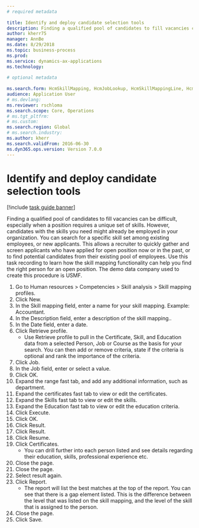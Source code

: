 ```yaml
--- 
# required metadata 
 
title: Identify and deploy candidate selection tools
description: Finding a qualified pool of candidates to fill vacancies can be difficult, especially when a position requires a unique set of skills. 
author: kherr75
manager: AnnBe 
ms.date: 8/29/2018
ms.topic: business-process 
ms.prod:  
ms.service: dynamics-ax-applications 
ms.technology:  
 
# optional metadata 
 
ms.search.form: HcmSkillMapping, HcmJobLookup, HcmSkillMappingLine, HcmPersonCertificate, CCHTMLPrintPreview   
audience: Application User 
# ms.devlang:  
ms.reviewer: rschloma
ms.search.scope: Core, Operations 
# ms.tgt_pltfrm:  
# ms.custom:  
ms.search.region: Global
# ms.search.industry: 
ms.author: kherr
ms.search.validFrom: 2016-06-30 
ms.dyn365.ops.version: Version 7.0.0 
---
```

# Identify and deploy candidate selection tools

[!include [task guide banner](../../includes/task-guide-banner.md)]

Finding a qualified pool of candidates to fill vacancies can be difficult, especially when a position requires a unique set of skills.  However, candidates with the skills you need might already be employed in your organization. You can search for a specific skill set among existing employees, or new applicants. This allows a recruiter to quickly gather and screen applicants who have applied for open position now or in the past, or to find potential candidates from their existing pool of employees. Use this task recording to learn how the skill mapping functionality can help you find the right person for an open position. The demo data company used to create this procedure is USMF.

1. Go to Human resources > Competencies > Skill analysis > Skill mapping profiles.
2. Click New.
3. In the Skill mapping field, enter a name for your skill mapping.  Example: Accountant.
4. In the Description field, enter a description of the skill mapping..
5. In the Date field, enter a date.
6. Click Retrieve profile.
    * Use Retrieve profile to pull in the Certificate, Skill, and Education data from a selected Person, Job or Course as the basis for your search.   You can then add or remove criteria, state if the criteria is optional and rank the importance of the criteria.  
7. Click Job.
8. In the Job field, enter or select a value.
9. Click OK.
10. Expand the range fast tab, and add any additional information, such as department.
11. Expand the certificates fast tab to view or edit the certificates.
12. Expand the Skills fast tab to view or edit the skills.
13. Expand the Education fast tab to view or edit the education criteria.
14. Click Execute.
15. Click OK.
16. Click Result.
17. Click Result.
18. Click Resume.
19. Click Certificates.
    * You can drill further into each person listed and see details regarding their education, skills, professional experience etc.  
20. Close the page.
21. Close the page.
22. Select result again.
23. Click Report.
    * The report will list the best matches at the top of the report.  You can see that there is a gap element listed.  This is the difference between the level that was listed on the skill mapping, and the level of the skill that is assigned to the person.  
24. Close the page.
25. Click Save.

